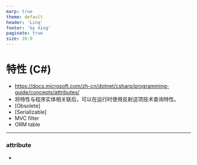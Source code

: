```yaml
---
marp: true
theme: default
header: 'Linq'
footer: 'by Xing'
paginate: true
size: 16:9
---
```


<!--
_backgroundColor: white
_color: black
-->

# 特性 (C#) 

- https://docs.microsoft.com/zh-cn/dotnet/csharp/programming-guide/concepts/attributes/
- 将特性与程序实体相关联后，可以在运行时使用反射这项技术查询特性。
- [Obsolete]
- [Serializable]
- MVC filter
- ORM table

---
### attribute
- 
